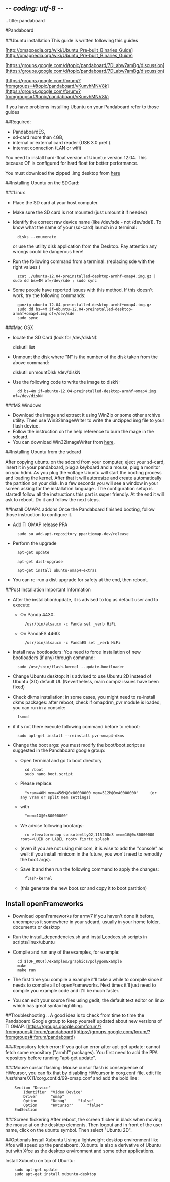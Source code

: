 ## -*- coding: utf-8 -*-
.. title: pandaboard

#Pandaboard

##Ubuntu installation
This guide is written following this guides

[http://omappedia.org/wiki/Ubuntu_Pre-built_Binaries_Guide](http://omappedia.org/wiki/Ubuntu_Pre-built_Binaries_Guide)

[https://groups.google.com/d/topic/pandaboard/7DLabw7amBg/discussion](https://groups.google.com/d/topic/pandaboard/7DLabw7amBg/discussion)

[https://groups.google.com/forum/?fromgroups=#!topic/pandaboard/vKunvhMNV8k](https://groups.google.com/forum/?fromgroups=#!topic/pandaboard/vKunvhMNV8k)

If you have problems installing Ubuntu on your Pandaboard refer to those guides

##Required: 

* PandaboardES,
* sd-card more than 4GB,
* internal or external card reader (USB 3.0 pref.).
* internet connection (LAN or wifi)

You need to install hard-float version of Ubuntu: version 12.04. This because OF is configured for hard float for better performance.

You must download the zipped .img desktop from [here](http://cdimage.ubuntu.com/releases/12.04/release/ubuntu-12.04-preinstalled-desktop-armhf+omap4.img.gz)


##Installing Ubuntu on the SDCard:

###Linux

* Place the SD card at your host computer.
* Make sure the SD card is not mounted (just umount it if needed)
* Identify the correct raw device name (like /dev/sde - not /dev/sde1). To know what the name of your (sd-card) launch in a terminal:

        disks --enumerate
   
    or use the utility disk application from the Desktop. Pay attention any wrongs could be dangerous here!
 
* Run the following command from a terminal:
(replacing  sde with the right values )

        zcat ./ubuntu-12.04-preinstalled-desktop-armhf+omap4.img.gz | sudo dd bs=4M of=/dev/sde ; sudo sync

* Some people have reported issues with this method. If this doesn't work, try the following commands:

        gunzip ubuntu-12.04-preinstalled-desktop-armhf+omap4.img.gz
        sudo dd bs=4M if=ubuntu-12.04-preinstalled-desktop-armhf+omap4.img of=/dev/sde
        sudo sync


###Mac OSX
* locate the SD Card (look for /dev/diskN):

     diskutil list

* Unmount the disk where "N" is the number of the disk taken from the above command:

     diskutil unmountDisk /dev/diskN

* Use the following code to write the image to diskN:

        dd bs=4m if=ubuntu-12.04-preinstalled-desktop-armhf+omap4.img of=/dev/diskN


###MS Windows

* Download the image and extract it using WinZip or some other archive utility. Then use Win32ImageWriter to write the unzipped img file to your flash device.
* Follow the instruction on the help reference to burn the mage in the sdcard.
* You can download Win32ImageWriter from [here](https://launchpad.net/win32-image-writer).

##Installing Ubuntu from the sdcard

After copying ubuntu on the sdcard from your computer, eject your sd-card, insert it  in your pandaboard, plug a keyboard and a mouse, plug a monitor on you hdmi. As you plug the voltage Ubuntu will start the booting process and loading the kernel. After that it will autoresize and create automatically the partition on your disk. In a few seconds you will see a window in your screen asking for the installation language . The configuration setup is started! follow all the instructions this part is super friendly. At the end it will ask to reboot. Do it and follow the next steps.

##Install OMAP4 addons
Once the Pandaboard finished booting, follow those instruction to configure it.

* Add TI OMAP release PPA

        sudo su add-apt-repository ppa:tiomap-dev/release

* Perform the upgrade

        apt-get update

        apt-get dist-upgrade

        apt-get install ubuntu-omap4-extras

* You can re-run a dist-upgrade for safety at the end, then reboot.


##Post Installation Important Information

* After the installation/update, it is advised to log as default user and to execute:

    * On Panda 4430:

            /usr/bin/alsaucm -c Panda set _verb HiFi


    * On PandaES 4460:

            /usr/bin/alsaucm -c PandaES set _verb HiFi

* Install new bootloaders: You need to force installation of new bootloaders (if any) through command:

        sudo /usr/sbin/flash-kernel --update-bootloader

* Change Ubuntu desktop: it is advised to use Ubuntu 2D instead of Ubuntu (3D) default UI. (Nevertheless, main compiz issues have been fixed)

* Check dkms installation: in some cases, you might need to re-install dkms packages: after reboot,  check if omapdrm_pvr module is loaded, you can run in a console:

        lsmod

* if it's not there execute following command before to reboot:

        sudo apt-get install --reinstall pvr-omap4-dkms


* Change the boot args: you must modify the boot/boot.script as suggested in the Pandaboard google group:

    * Open terminal and go to boot directory

            cd /boot
            sudo nano boot.script


    * Please replace:
     
            "vram=40M mem=456M@0x80000000 mem=512M@0xA0000000"     (or any vram or split mem settings) 

    * with

            "mem=1G@0x80000000"

    * We advise following bootargs:

            ro elevator=noop console=ttyO2,115200n8 mem=1G@0x80000000 root=<UUID or LABEL root> fixrtc splash

    * (even if you are not using minicom, it is wise to add the "console" as well: if you install minicom in the future, you won't need to remodify the boot args).

    * Save it and then run the following command to apply the changes:

            flash-kernel

    * (this generate the new boot.scr and copy it to boot partition)


## Install openFrameworks

* Download openFrameworks for armv7 if you haven't done it before, uncompress it somewhere in your sdcard, usually in your home folder, documents or desktop
* Run the install_dependencies.sh and install_codecs.sh scripts in scripts/linux/ubuntu 
* Compile and run any of the examples, for example:

        cd $(OF_ROOT)/examples/graphics/polygonExample
        make
        make run
        
* The first time you compile a example it'll take a while to compile since it needs to compile all of openFrameworks. Next times it'll just need to compile you example code and it'll be much faster.
* You can edit your source files using gedit, the default text editor on linux which has great syntax highliting.



##Troubleshooting
.. 
A good idea is to check from time to time the Pandaboard Google group to keep yourself updated about new versions of TI OMAP.
[https://groups.google.com/forum/?fromgroups#!forum/pandaboard](https://groups.google.com/forum/?fromgroups#!forum/pandaboard)


###Repository fetch error:
If you got an error after apt-get update: cannot fetch some repository ("armhf" packages). 
You first need to add the PPA repository before running "apt-get update".

###Mouse cursor flashing:
Mouse cursor flash is consequence of HWcursor, you can fix that by disabling HWcursor in xorg.conf file, edit file /usr/share/X11/xorg.conf.d/99-omap.conf and add the bold line:

        Section "Device"
	        Identifier	"Video Device"
	        Driver 		"omap"
	        Option		"Debug"		"false"
	        Option		"HWcursor"		"false"
        EndSection


###Screen flickering
After reboot, the screen flicker in black when moving the mouse at on the desktop elements.
Then logout and in front of the user name, click on the ubuntu symbol. Then select "Ubuntu 2D".


##Optionals
Install Xubuntu
Using a lightweight desktop environment like Xfce will speed up the pandaboard.
Xubuntu is also a derivative of Ubuntu but with Xfce as the desktop environment and some other applications.

Install Xubuntu on top of Ubuntu:

        sudo apt-get update
        sudo apt-get install xubuntu-desktop

